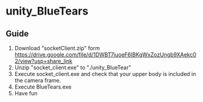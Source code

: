 # unity_BlueTears

## Guide

1. Download "socketClient.zip" form https://drive.google.com/file/d/1DWBT7iuoeF6lBKgWxZozUngb9XAekc02/view?usp=share_link
2. Unzip "socket_client.exe" to "./unity_BlueTear"
3. Execute socket_client.exe and check that your upper body is included in the camera frame.
4. Execute BlueTears.exe
5. Have fun
